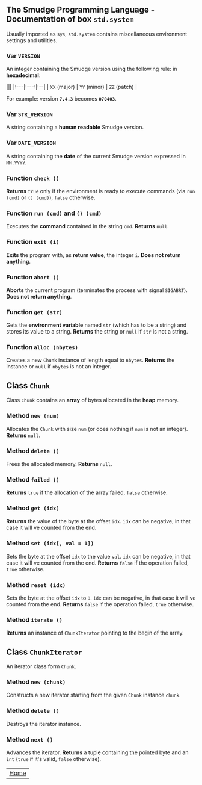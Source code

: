 ## The Smudge Programming Language - Documentation of box `std.system`
Usually imported as `sys`, `std.system` contains miscellaneous environment
settings and utilities.

### Var `VERSION`
An integer containing the Smudge version using the following rule:
in **hexadecimal**:

|||
|:---|:---:|:--|
| `XX` (major) | `YY` (minor) | `ZZ` (patch) |

For example: version **`7.4.3`** becomes **`070403`**.

### Var `STR_VERSION`
A string containing a **human readable** Smudge version.

### Var `DATE_VERSION`
A string containing the **date** of the current Smudge version expressed in `MM.YYYY`.

### Function `check ()`
**Returns** `true` only if the environment is ready to execute commands (via `run (cmd)` or
`() (cmd)`), `false` otherwise.

### Function `run (cmd)` and `() (cmd)`
Executes the **command** contained in the string `cmd`.
**Returns** `null`.

### Function `exit (i)`
**Exits** the program with, as **return value**, the integer `i`.
**Does not return anything**.

### Function `abort ()`
**Aborts** the current program (terminates the process with signal `SIGABRT`).
**Does not return anything**.

### Function `get (str)`
Gets the **environment variable** named `str` (which has to be a string)
and stores its value to a string.
**Returns** the string or `null` if `str` is not a string.

### Function `alloc (nbytes)`
Creates a new `Chunk` instance of length equal to `nbytes`.
**Returns** the instance or `null` if `nbytes` is not an integer.

## Class `Chunk`
Class `Chunk` contains an **array** of bytes allocated in the **heap** memory.

### Method `new (num)`
Allocates the `Chunk` with size `num` (or does nothing if `num` is not an integer).
**Returns** `null`.

### Method `delete ()`
Frees the allocated memory.
**Returns** `null`.

### Method `failed ()`
**Returns** `true` if the allocation of the array failed, `false` otherwise.

### Method `get (idx)`
**Returns** the value of the byte at the offset `idx`.
`idx` can be negative, in that case it will ve counted from the end.

### Method `set (idx[, val = 1])`
Sets the byte at the offset `idx` to the value `val`.
`idx` can be negative, in that case it will ve counted from the end.
**Returns** `false` if the operation failed, `true` otherwise.

### Method `reset (idx)`
Sets the byte at the offset `idx` to `0`.
`idx` can be negative, in that case it will ve counted from the end.
**Returns** `false` if the operation failed, `true` otherwise.

### Method `iterate ()`
**Returns** an instance of `ChunkIterator` pointing to the begin of the array.

## Class `ChunkIterator`
An iterator class form `Chunk`.

### Method `new (chunk)`
Constructs a new iterator starting from the given `Chunk` instance `chunk`.

### Method `delete ()`
Destroys the iterator instance.

### Method `next ()`
Advances the iterator.
**Returns** a tuple containing the pointed byte and an `int` (`true` if it's valid,
`false` otherwise).

||
|:---:|
| [Home](https://smudgelang.github.io/smudge/) |
